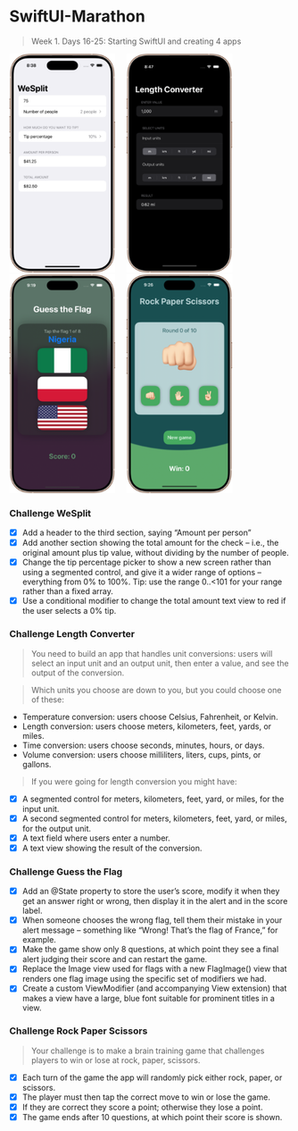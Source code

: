 # SwiftUI-Marathon

> Week 1. Days 16-25: Starting SwiftUI and creating 4 apps

<img src="https://github.com/glbrom/SwiftUI-Marathon/blob/638178ea0dde7ca7d335c377fd1b13bfb8851d76/Assets/Week%201/WeSplit.png" width="190">&nbsp;&nbsp;&nbsp;&nbsp;&nbsp;<img src="https://github.com/glbrom/SwiftUI-Marathon/blob/638178ea0dde7ca7d335c377fd1b13bfb8851d76/Assets/Week%201/Length%20Converter.png" width="190">&nbsp;&nbsp;&nbsp;&nbsp;&nbsp;<img src="https://github.com/glbrom/SwiftUI-Marathon/blob/8541e9f147cb4ebb4e310bc267c32ab3e1274cd6/Assets/Week%201/Guess%20the%20Flag.png" width="190">&nbsp;&nbsp;&nbsp;&nbsp;&nbsp;<img src="https://github.com/glbrom/SwiftUI-Marathon/blob/638178ea0dde7ca7d335c377fd1b13bfb8851d76/Assets/Week%201/PRS.png" width="190">

### Challenge WeSplit
- [x] Add a header to the third section, saying “Amount per person”
- [x] Add another section showing the total amount for the check – i.e., the original amount plus tip value, without dividing by the number of people.
- [x] Change the tip percentage picker to show a new screen rather than using a segmented control, and give it a wider range of options – everything from 0% to 100%. Tip: use the range 0..<101 for your range rather than a fixed array.
- [x] Use a conditional modifier to change the total amount text view to red if the user selects a 0% tip. 

### Challenge Length Converter
> You need to build an app that handles unit conversions: users will select an input unit and an output unit, then enter a value, and see the output of the conversion.

> Which units you choose are down to you, but you could choose one of these:
- Temperature conversion: users choose Celsius, Fahrenheit, or Kelvin.
- Length conversion: users choose meters, kilometers, feet, yards, or miles.
- Time conversion: users choose seconds, minutes, hours, or days.
- Volume conversion: users choose milliliters, liters, cups, pints, or gallons.
> If you were going for length conversion you might have:
- [x] A segmented control for meters, kilometers, feet, yard, or miles, for the input unit.
- [x] A second segmented control for meters, kilometers, feet, yard, or miles, for the output unit.
- [x] A text field where users enter a number.
- [x] A text view showing the result of the conversion.

### Challenge Guess the Flag
- [x] Add an @State property to store the user’s score, modify it when they get an answer right or wrong, then display it in the alert and in the score label.
- [x] When someone chooses the wrong flag, tell them their mistake in your alert message – something like “Wrong! That’s the flag of France,” for example.
- [x] Make the game show only 8 questions, at which point they see a final alert judging their score and can restart the game.
- [x] Replace the Image view used for flags with a new FlagImage() view that renders one flag image using the specific set of modifiers we had.
- [x] Create a custom ViewModifier (and accompanying View extension) that makes a view have a large, blue font suitable for prominent titles in a view.

### Challenge Rock Paper Scissors
> Your challenge is to make a brain training game that challenges players to win or lose at rock, paper, scissors.
- [x] Each turn of the game the app will randomly pick either rock, paper, or scissors.
- [x] The player must then tap the correct move to win or lose the game.
- [x] If they are correct they score a point; otherwise they lose a point.
- [x] The game ends after 10 questions, at which point their score is shown.
